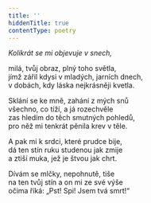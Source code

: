 ```yaml
---
title: ''
hiddenTitle: true
contentType: poetry
---
```


<section>

_Kolikrát se mi objevuje v snech,_

milá, tvůj obraz, plný toho světla,  
jímž zářil kdysi v mladých, jarních dnech,  
v dobách, kdy láska nejkrásněji kvetla.

</section>

<section>

Sklání se ke mně, zahání z mých snů  
všechno, co tíží, a já rozechvěle  
zas hledím do těch smutných pohledů,  
pro něž mi tenkrát pěnila krev v těle.

</section>

<section>

A pak mi k srdci, které prudce bije,  
dá ten stín ruku studenou jak zmije  
a ztiší muka, jež je štvou jak chrt.

</section>

<section>

Dívám se mlčky, nepohnutě, tiše  
na ten tvůj stín a on mi ze své výše  
očima říká: „Pst! Spi! Jsem tvá smrt!“

</section>
